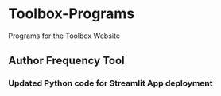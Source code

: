 # Toolbox-Programs
Programs for the Toolbox Website

## Author Frequency Tool
### Updated Python code for Streamlit App deployment
